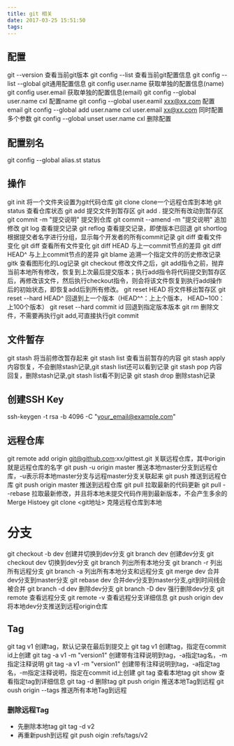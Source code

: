 ```yaml
---
title: git 相关
date: 2017-03-25 15:51:50
tags:
---
```


## 配置
git --version 查看当前git版本
git config --list 查看当前git配置信息
git config --list --global git通用配置信息
git config user.name 获取单独的配置信息(name)
git config user.email 获取单独的配置信息(email)
git config --global user.name cxl 配置name
git config --global user.eamil xxx@xx.com 配置email
git config --global add user.name cxl user.email xx@xx.com 同时配置多个参数
git config --global unset user.name cxl 删除配置

## 配置别名
git config --global alias.st status

## 操作
git init 将一个文件夹设置为git代码仓库
git clone clone一个远程仓库到本地
git status 查看仓库状态
git add <file> 提交文件到暂存区
git add . 提交所有改动到暂存区
git commit -m "提交说明" 提交到仓库
git commit --amend -m "提交说明" 追加修改
git log 查看提交记录
git reflog 查看提交记录，即使版本已回退
git shortlog 根据提交者名字进行分组，显示每个开发者的所有commit记录
git diff <file> 查看文件变化
git diff 查看所有文件变化
git diff HEAD 与上一commit节点的差异
git diff HEAD^ 与上上commit节点的差异
git blame <file> 追溯一个指定文件的历史修改记录
gitk 查看图形化的Log记录
git checkout <file> 修改文件之后，git add指令之前，抛弃当前本地所有修改，恢复到上次最后提交版本；执行add指令将代码提交到暂存区后，再修改该文件，然后执行checkout指令，则会将该文件恢复到执行add操作后的初始状态，即恢复add后到所有修改。
git reset HEAD <file> 将文件移出暂存区
git reset --hard HEAD^ 回退到上一个版本（HEAD^^：上上个版本， HEAD~100：上100个版本）
git reset --hard commit id 回退到指定版本版本
git rm <file> 删除文件，不需要再执行git add,可直接执行git commit

## 文件暂存
git stash 将当前修改暂存起来
git stash list 查看当前暂存的内容
git stash apply 内容恢复，不会删除stash记录,git stash list还可以看到记录
git stash pop 内容回复，删除stash记录,git stash list看不到记录
git stash drop 删除stash记录

## 创建SSH Key
ssh-keygen -t rsa -b 4096 -C "your_email@example.com"

## 远程仓库
git remote add origin git@github.com:xx/gittest.git 关联远程仓库，其中origin就是远程仓库的名字
git push -u origin master 推送本地master分支到远程仓库，-u表示将本地master分支与远程master分支关联起来
git push 推送到远程仓库
git push origin master 推送到远程仓库
git pull 拉取最新的代码更新
git pull --rebase 拉取最新修改，并且将本地未提交代码作用到最新版本，不会产生多余的Merge Histoey
git clone <git地址> 克隆远程仓库到本地

# 分支
git checkout -b dev 创建并切换到dev分支
git branch dev 创建dev分支
git checkout dev 切换到dev分支
git branch 列出所有本地分支
git branch -r 列出所有远程分支
git branch -a 列出所有本地分支和远程分支
git merge dev 合并dev分支到master分支
git rebase dev 合并dev分支到master分支,git到时间线会被合并
git branch -d dev 删除dev分支
git branch -D dev 强行删除dev分支
git remote 查看远程分支
git remote -v 查看远程分支详细信息
git push origin dev 将本地dev分支推送到远程origin仓库

## Tag
git tag v1 创建tag，默认记录在最后到提交上
git tag v1 <commit id> 创建tag，指定在commit id上创建
git tag -a v1 -m "version1" 创建带有注释说明到tag，-a指定tag名，-m指定注释说明
git tag -a v1 -m "version1" <commit id> 创建带有注释说明到tag，-a指定tag名，-m指定注释说明，指定在commit id上创建
git tag 查看本地tag
git show <tag name> 查看指定tag到详细信息
git tag -d <tag name> 删除tag
git push origin <tag name> 推送本地Tag到远程
git oush origin --tags 推送所有本地Tag到远程

### 删除远程Tag
- 先删除本地tag
git tag -d v2
- 再重新push到远程
git push oigin :refs/tags/v2


